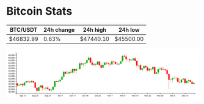 # Bitcoin Stats

BTC/USDT|24h change|24h high|24h low|
|---|---|---|---|
|$46832.99|0.63%|$47440.10|$45500.00|

<img src="./chart.svg">
